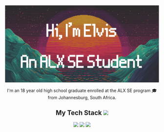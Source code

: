 <p align="center">
 
</p align="center">
<img src="https://github.com/elvisndungu/elvisndungu/blob/main/elvis_banner%20(1).png" />

<p align="center">
  I'm an 18 year old high school graduate enrolled at the ALX SE program 🎓 from Johannesburg, South Africa.
</p> 




<h2 align="center">My Tech Stack <img src="https://github.com/ritik307/ritik307/blob/main/images/laptop.gif" width="50"></h2>

<p align="center">
<img src="https://img.shields.io/badge/C-00599C?style=flat-square&logo=c&logoColor=white"/>
<img src="https://img.shields.io/badge/-Git-black?style=flat-square&logo=git"/>
<img src="https://img.shields.io/badge/-GitHub-black?style=flat-square&logo=github"/>
</p>

